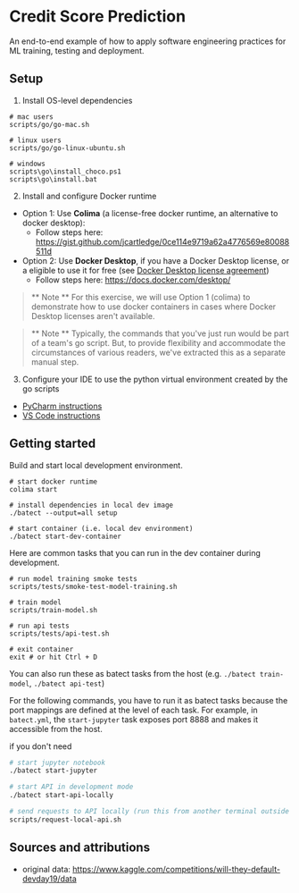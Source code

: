 # Credit Score Prediction

An end-to-end example of how to apply software engineering practices for ML training, testing and deployment.

## Setup

1. Install OS-level dependencies

```shell script
# mac users
scripts/go/go-mac.sh

# linux users
scripts/go/go-linux-ubuntu.sh

# windows
scripts\go\install_choco.ps1
scripts\go\install.bat
```

2. Install and configure Docker runtime

- Option 1: Use **Colima** (a license-free docker runtime, an alternative to docker desktop):
    - Follow steps here: https://gist.github.com/jcartledge/0ce114e9719a62a4776569e80088511d
- Option 2: Use **Docker Desktop**, if you have a Docker Desktop license, or a eligible to use it for free (see [Docker Desktop license agreement](https://docs.docker.com/subscription/desktop-license/))
    - Follow steps here: https://docs.docker.com/desktop/

> ** Note **
For this exercise, we will use Option 1 (colima) to demonstrate how to use docker containers in cases where Docker Desktop licenses aren't available.

> ** Note **
Typically, the commands that you've just run would be part of a team's go script. But, to provide flexibility and accommodate the circumstances of various readers, we've extracted this as a separate manual step.

3. Configure your IDE to use the python virtual environment created by the go scripts
- [PyCharm instructions](https://www.jetbrains.com/help/pycharm/creating-virtual-environment.html#existing-environment)
- [VS Code instructions](https://code.visualstudio.com/docs/python/environments)

## Getting started

Build and start local development environment.

```shell
# start docker runtime
colima start

# install dependencies in local dev image
./batect --output=all setup

# start container (i.e. local dev environment)
./batect start-dev-container

```

Here are common tasks that you can run in the dev container during development.

```shell
# run model training smoke tests
scripts/tests/smoke-test-model-training.sh

# train model
scripts/train-model.sh 

# run api tests
scripts/tests/api-test.sh

# exit container
exit # or hit Ctrl + D
```

You can also run these as batect tasks from the host (e.g. `./batect train-model`, `./batect api-test`) 

For the following commands, you have to run it as batect tasks because the port mappings are defined at the level of each task. For example, in `batect.yml`, the `start-jupyter` task exposes port 8888 and makes it accessible from the host.

if you don't need
```sh
# start jupyter notebook
./batect start-jupyter

# start API in development mode
./batect start-api-locally

# send requests to API locally (run this from another terminal outside of the Docker container, as it uses curl, which we haven't installed)
scripts/request-local-api.sh
```

## Sources and attributions

- original data: https://www.kaggle.com/competitions/will-they-default-devday19/data